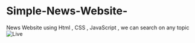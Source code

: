 # Simple-News-Website-
News Website using Html , CSS , JavaScript , we can search on any topic
![Live](https://github.com/Swarnangka01/Simple-News-Website-/assets/127179707/cb01a4fc-c1a3-41d9-b6d0-9092a43f29a8)
